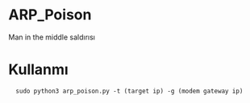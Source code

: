 # ARP_Poison

Man in the middle saldırısı 

# Kullanmı
```
  sudo python3 arp_poison.py -t (target ip) -g (modem gateway ip) 
 
```
